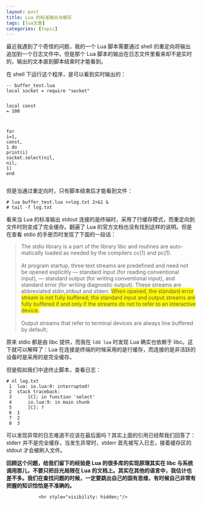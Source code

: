 ```yaml
---
layout: post
title: Lua 的标准输出与缓存  
tags: [lua文章]
categories: [topic]
---
```

<p>最近我遇到了个奇怪的问题，我的一个 Lua 脚本需要通过 shell 的重定向将输出追加到一个日志文件中。但是那个 Lua 脚本的输出在日志文件里看来却不是实时的，输出的文本直到脚本结束时才能看到。</p>

<p>在 shell 下运行这个程序，是可以看到实时输出的：</p>

<div class="language-lua highlighter-rouge"><div class="highlight"><pre class="highlight"><code><span class="c1">-- buffer_test.lua</span>
<span class="kd">local</span> <span class="n">socket</span> <span class="o">=</span> <span class="nb">require</span> <span class="s2">&#34;socket&#34;</span>

<span class="kd">local</span> <span class="n">const</span> <span class="o">=</span> <span class="mi">100</span>

<span class="k">for</span> <span class="n">i</span><span class="o">=</span><span class="mi">1</span><span class="p">,</span> <span class="n">const</span><span class="p">,</span> <span class="mi">1</span> <span class="k">do</span>
    <span class="nb">print</span><span class="p">(</span><span class="n">i</span><span class="p">)</span>
    <span class="n">socket</span><span class="p">.</span><span class="n">select</span><span class="p">(</span><span class="kc">nil</span><span class="p">,</span> <span class="kc">nil</span><span class="p">,</span> <span class="mi">1</span><span class="p">)</span>
<span class="k">end</span>
</code></pre></div></div>

<p>但是当通过重定向时，只有脚本结束后才能看到文件：</p>

<div class="language-sh highlighter-rouge"><div class="highlight"><pre class="highlight"><code><span class="c"># lua buffer_test.lua &gt;&gt;log.txt 2&gt;&amp;1 &amp;</span>
<span class="c"># tail -f log.txt</span>
</code></pre></div></div>

<p>看来当 Lua 的标准输出 stdout 连接的是终端时，采用了行缓存模式，而重定向到文件时则变成了完全缓存。翻遍了 Lua 的官方文档也没有找到这样的说明。但是在查看 stdio 的手册页时发现了下面的一段话：</p>

<blockquote>
  <p>The stdio library is a part of the library libc and routines are auto-matically loaded as needed by the compilers cc(1) and pc(1).
<br/><br/>
At program startup, three text streams are predefined and need not be opened explicitly — standard input (for reading conventional input), — standard output (for writing conventional input), and standard error (for writing diagnostic output). These streams are abbreviated stdin,stdout and stderr. <span style="background-color: #FFFB00;">When opened, the standard error stream is not fully buffered; the standard input and output streams are fully buffered if and only if the streams do not to refer to an interactive device.</span>
<br/><br/>
Output streams that refer to terminal devices are always line buffered by default;</p>
</blockquote>

<p>原来 stdio 都是由 libc 提供，而我在 <code class="highlighter-rouge">ldd lua</code> 时发现 Lua 确实也依赖于 libc。这下就可以解释了：Lua 在连接是终端的时候采用的是行缓存，而连接的是非活跃的设备时是采用的是完全缓存。</p>

<p>但是假如我们中途终止脚本，查看日志：</p>

<div class="language-sh highlighter-rouge"><div class="highlight"><pre class="highlight"><code><span class="c"># nl log.txt</span>
 1	lua: io.lua:9: interrupted!
 2	stack traceback:
 3		<span class="o">[</span>C]: <span class="k">in function</span> <span class="s1">&#39;select&#39;</span>
 4		io.lua:9: <span class="k">in </span>main chunk
 5		<span class="o">[</span>C]: ?
 6	1
 7	2
 8	3
</code></pre></div></div>

<p>可以发现异常的日志难道不应该在最后面吗？其实上面的引用已经帮我们回答了：stderr 并不是完全缓存，当发生异常时，stderr 首先被写入日志，接着缓存区的 stdout 才会被刷入文件。</p>

<p><strong>回顾这个问题，给我们留下的经验是 Lua 的很多库的实现原理其实在 libc 与系统调用那儿，不要只把目光局限在 Lua 的文档上。其实在其他的语言中，我估计也差不多。我们在查找问题的时候，一定要跳出自己的固有思维，有时候自己非常有把握的知识恰恰是不准确的。</strong></p>


                <hr style="visibility: hidden;"/>